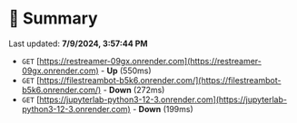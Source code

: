 # 📖 Summary
Last updated: **7/9/2024, 3:57:44 PM**

- `GET` [https://restreamer-09gx.onrender.com](https://restreamer-09gx.onrender.com) - **Up** (550ms)
- `GET` [https://filestreambot-b5k6.onrender.com/](https://filestreambot-b5k6.onrender.com/) - **Down** (272ms)
- `GET` [https://jupyterlab-python3-12-3.onrender.com](https://jupyterlab-python3-12-3.onrender.com) - **Down** (199ms)
